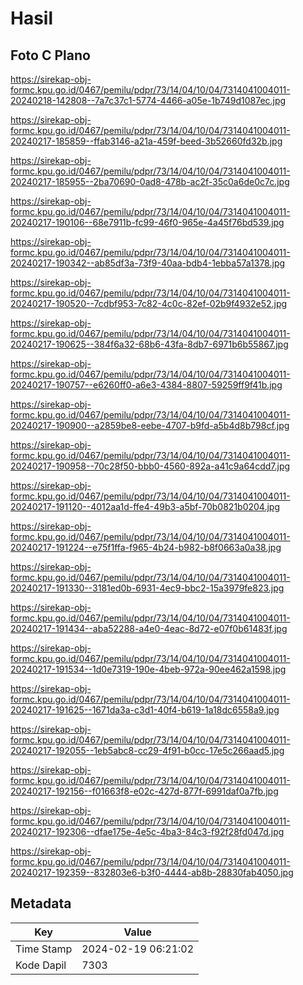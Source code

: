 # Hasil

## Foto C Plano

https://sirekap-obj-formc.kpu.go.id/0467/pemilu/pdpr/73/14/04/10/04/7314041004011-20240218-142808--7a7c37c1-5774-4466-a05e-1b749d1087ec.jpg

https://sirekap-obj-formc.kpu.go.id/0467/pemilu/pdpr/73/14/04/10/04/7314041004011-20240217-185859--ffab3146-a21a-459f-beed-3b52660fd32b.jpg

https://sirekap-obj-formc.kpu.go.id/0467/pemilu/pdpr/73/14/04/10/04/7314041004011-20240217-185955--2ba70690-0ad8-478b-ac2f-35c0a6de0c7c.jpg

https://sirekap-obj-formc.kpu.go.id/0467/pemilu/pdpr/73/14/04/10/04/7314041004011-20240217-190106--68e7911b-fc99-46f0-965e-4a45f76bd539.jpg

https://sirekap-obj-formc.kpu.go.id/0467/pemilu/pdpr/73/14/04/10/04/7314041004011-20240217-190342--ab85df3a-73f9-40aa-bdb4-1ebba57a1378.jpg

https://sirekap-obj-formc.kpu.go.id/0467/pemilu/pdpr/73/14/04/10/04/7314041004011-20240217-190520--7cdbf953-7c82-4c0c-82ef-02b9f4932e52.jpg

https://sirekap-obj-formc.kpu.go.id/0467/pemilu/pdpr/73/14/04/10/04/7314041004011-20240217-190625--384f6a32-68b6-43fa-8db7-6971b6b55867.jpg

https://sirekap-obj-formc.kpu.go.id/0467/pemilu/pdpr/73/14/04/10/04/7314041004011-20240217-190757--e6260ff0-a6e3-4384-8807-59259ff9f41b.jpg

https://sirekap-obj-formc.kpu.go.id/0467/pemilu/pdpr/73/14/04/10/04/7314041004011-20240217-190900--a2859be8-eebe-4707-b9fd-a5b4d8b798cf.jpg

https://sirekap-obj-formc.kpu.go.id/0467/pemilu/pdpr/73/14/04/10/04/7314041004011-20240217-190958--70c28f50-bbb0-4560-892a-a41c9a64cdd7.jpg

https://sirekap-obj-formc.kpu.go.id/0467/pemilu/pdpr/73/14/04/10/04/7314041004011-20240217-191120--4012aa1d-ffe4-49b3-a5bf-70b0821b0204.jpg

https://sirekap-obj-formc.kpu.go.id/0467/pemilu/pdpr/73/14/04/10/04/7314041004011-20240217-191224--e75f1ffa-f965-4b24-b982-b8f0663a0a38.jpg

https://sirekap-obj-formc.kpu.go.id/0467/pemilu/pdpr/73/14/04/10/04/7314041004011-20240217-191330--3181ed0b-6931-4ec9-bbc2-15a3979fe823.jpg

https://sirekap-obj-formc.kpu.go.id/0467/pemilu/pdpr/73/14/04/10/04/7314041004011-20240217-191434--aba52288-a4e0-4eac-8d72-e07f0b61483f.jpg

https://sirekap-obj-formc.kpu.go.id/0467/pemilu/pdpr/73/14/04/10/04/7314041004011-20240217-191534--1d0e7319-190e-4beb-972a-90ee462a1598.jpg

https://sirekap-obj-formc.kpu.go.id/0467/pemilu/pdpr/73/14/04/10/04/7314041004011-20240217-191625--1671da3a-c3d1-40f4-b619-1a18dc6558a9.jpg

https://sirekap-obj-formc.kpu.go.id/0467/pemilu/pdpr/73/14/04/10/04/7314041004011-20240217-192055--1eb5abc8-cc29-4f91-b0cc-17e5c266aad5.jpg

https://sirekap-obj-formc.kpu.go.id/0467/pemilu/pdpr/73/14/04/10/04/7314041004011-20240217-192156--f01663f8-e02c-427d-877f-6991daf0a7fb.jpg

https://sirekap-obj-formc.kpu.go.id/0467/pemilu/pdpr/73/14/04/10/04/7314041004011-20240217-192306--dfae175e-4e5c-4ba3-84c3-f92f28fd047d.jpg

https://sirekap-obj-formc.kpu.go.id/0467/pemilu/pdpr/73/14/04/10/04/7314041004011-20240217-192359--832803e6-b3f0-4444-ab8b-28830fab4050.jpg


## Metadata

| Key        | Value               |
| ---------- | ------------------- |
| Time Stamp | 2024-02-19 06:21:02 |
| Kode Dapil | 7303                |



